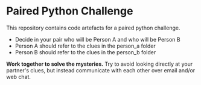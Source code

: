 # Paired Python Challenge

This repository contains code artefacts for a paired python challenge.

+ Decide in your pair who will be Person A and who will be Person B
+ Person A should refer to the clues in the person\_a folder
+ Person B should refer to the clues in the person\_b folder

**Work together to solve the mysteries.** Try to avoid looking directly at your partner's clues, but instead communicate with each other over email and/or web chat.


